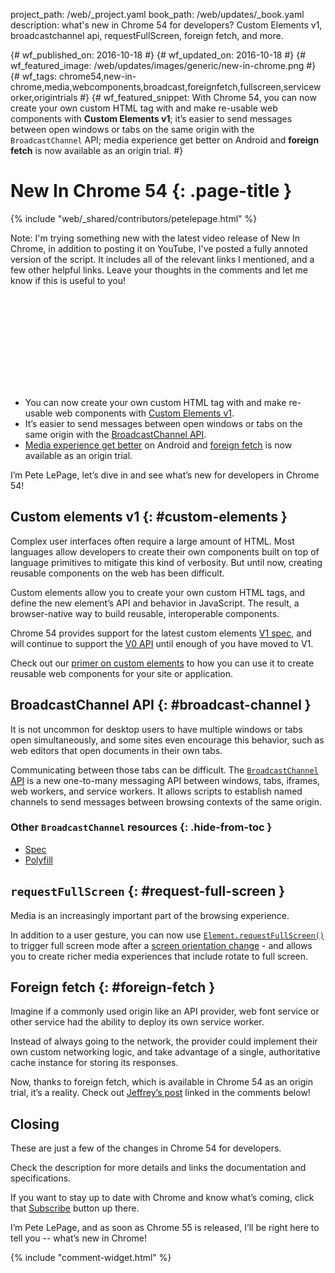 project_path: /web/_project.yaml
book_path: /web/updates/_book.yaml
description: what's new in Chrome 54 for developers? Custom Elements v1, broadcastchannel api, requestFullScreen,  foreign fetch, and more.

{# wf_published_on: 2016-10-18 #}
{# wf_updated_on: 2016-10-18 #}
{# wf_featured_image: /web/updates/images/generic/new-in-chrome.png #}
{# wf_tags: chrome54,new-in-chrome,media,webcomponents,broadcast,foreignfetch,fullscreen,serviceworker,origintrials #}
{# wf_featured_snippet: With Chrome 54, you can now create your own custom HTML tag with and make re-usable web components with <b>Custom Elements v1</b>; it’s easier to send messages between open windows or tabs on the same origin with the <code>BroadcastChannel</code> API; media experience get better on Android and <b>foreign fetch</b> is now available as an origin trial. #}

# New In Chrome 54 {: .page-title }

{% include "web/_shared/contributors/petelepage.html" %}

Note: I'm trying something new with the latest video release of New In Chrome,
in addition to posting it on YouTube, I've posted a fully annoted version
of the script. It includes all of the relevant links I mentioned, and a few
other helpful links. Leave your thoughts in the comments and let me know
if this is useful to you!

<div class="video-wrapper-full-width">
  <iframe class="devsite-embedded-youtube-video" data-video-id="yQhFmPExcbs"
          data-autohide="1" data-showinfo="0" frameborder="0" allowfullscreen>
  </iframe>
</div>

* You can now create your own custom HTML tag with and make re-usable web
components with [Custom Elements v1](#custom-elements).
* It’s easier to send messages between open windows or tabs on the same origin
with the [BroadcastChannel API](#broadcast-channel).
* [Media experience get better](#request-full-screen) on Android and
[foreign fetch](#foreign-fetch) is now available as an origin trial.

I’m Pete LePage, let’s dive in and see what’s new for developers in Chrome 54! 

## Custom elements v1 {: #custom-elements }

Complex user interfaces often require a large amount of HTML. Most
languages allow developers to create their own components built on top
of language primitives to mitigate this kind of verbosity. But until now,
creating reusable components on the web has been difficult.

Custom elements allow you to create your own custom HTML tags, and define
the new element’s API and behavior in JavaScript. The result, a
browser-native way to build reusable, interoperable components. 

Chrome 54 provides support for the latest custom elements
[V1 spec](https://goo.gl/9luiog), and will continue to support the 
[V0 API](https://goo.gl/iJA2rJ) until enough of you have moved to V1.

Check out our [primer on custom elements](https://goo.gl/7MhkyV) to how
you can use it to create reusable web components for your site or application.

## BroadcastChannel API {: #broadcast-channel }

It is not uncommon for desktop users to have multiple windows or tabs
open simultaneously, and some sites even encourage this behavior, such as
web editors that open documents in their own tabs. 

Communicating between those tabs can be difficult. The
[`BroadcastChannel` API](https://goo.gl/xDGxJT) is a new one-to-many messaging
API between windows, tabs, iframes, web workers, and service workers. It
allows scripts to establish named channels to send messages between
browsing contexts of the same origin.

### Other `BroadcastChannel` resources {: .hide-from-toc }
* [Spec](https://goo.gl/Lek3U0)
* [Polyfill](https://goo.gl/9P6QHu)

## `requestFullScreen` {: #request-full-screen }

Media is an increasingly important part of the browsing experience. 

In addition to a user gesture, you can now use
[`Element.requestFullScreen()`](https://goo.gl/7ALaod)
to trigger full screen mode after a
[screen orientation change](https://goo.gl/knihpA) - and allows you to
create richer media experiences that include rotate to full screen.


## Foreign fetch {: #foreign-fetch }

Imagine if a commonly used origin like an API provider, web font service
or other service had the ability to deploy its own service worker. 

Instead of always going to the network, the provider could implement
their own custom networking logic, and take advantage of a single,
authoritative cache instance for storing its responses. 

Now, thanks to foreign fetch, which is available in Chrome 54 as an
origin trial, it’s a reality. Check out
[Jeffrey’s post](https://goo.gl/BWt5RA) linked in the comments below!

## Closing

These are just a few of the changes in Chrome 54 for developers.  

Check the description for more details and links the documentation and
specifications.

If you want to stay up to date with Chrome and know what’s coming, click
that [Subscribe](https://goo.gl/6FP1a5) button up there.

I’m Pete LePage, and as soon as Chrome 55 is released, I’ll be
right here to tell you -- what’s new in Chrome!

{% include "comment-widget.html" %}
